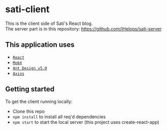 # sati-client
This is the client side of Sati's React blog. <br />
The server part is in this repository: https://github.com/iHelops/sati-server

## This application uses
- [`React`](https://ru.reactjs.org/ "`React`")
- [`MobX`](https://mobx.js.org/README.html "`MobX`")
- [`Ant Design v5.0`](https://ant.design/ "`Ant Design`")
- [`Axios`](https://axios-http.com/ru/docs/intro "`Axios`")

## Getting started
To get the client running locally:

- Clone this repo
- `npm install` to install all req'd dependencies
- `npm start` to start the local server (this project uses create-react-app)